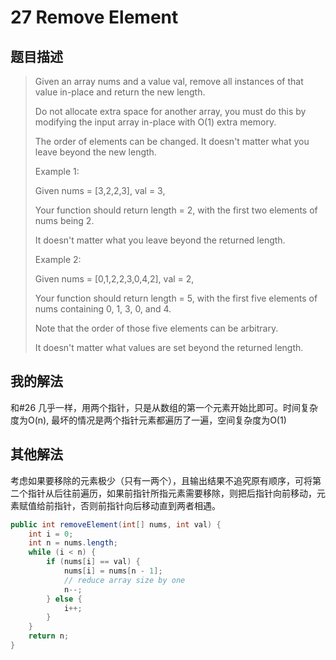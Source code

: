 # 27 Remove Element

## 题目描述

>Given an array nums and a value val, remove all instances of that value in-place and return the new length.
>
>Do not allocate extra space for another array, you must do this by modifying the input array in-place with O(1) extra memory.
>
>The order of elements can be changed. It doesn't matter what you leave beyond the new length.
>
>Example 1:
>
>Given nums = [3,2,2,3], val = 3,
>
>Your function should return length = 2, with the first two elements of nums being 2.
>
>It doesn't matter what you leave beyond the returned length.
>
>Example 2:
>
>Given nums = [0,1,2,2,3,0,4,2], val = 2,
>
>Your function should return length = 5, with the first five elements of nums containing 0, 1, 3, 0, and 4.
>
>Note that the order of those five elements can be arbitrary.
>
>It doesn't matter what values are set beyond the returned length.

## 我的解法

和#26 几乎一样，用两个指针，只是从数组的第一个元素开始比即可。时间复杂度为O(n), 最坏的情况是两个指针元素都遍历了一遍，空间复杂度为O(1)

## 其他解法

考虑如果要移除的元素极少（只有一两个），且输出结果不追究原有顺序，可将第二个指针从后往前遍历，如果前指针所指元素需要移除，则把后指针向前移动，元素赋值给前指针，否则前指针向后移动直到两者相遇。

```java
public int removeElement(int[] nums, int val) {
    int i = 0;
    int n = nums.length;
    while (i < n) {
        if (nums[i] == val) {
            nums[i] = nums[n - 1];
            // reduce array size by one
            n--;
        } else {
            i++;
        }
    }
    return n;
}
```
